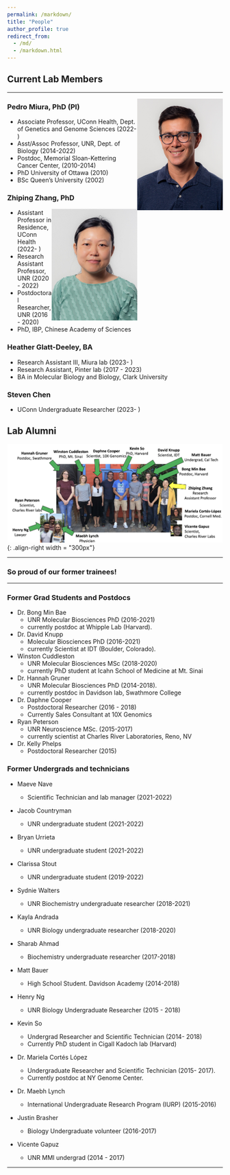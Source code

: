 ```yaml
---
permalink: /markdown/
title: "People"
author_profile: true
redirect_from: 
  - /md/
  - /markdown.html
---
```

## Current Lab Members  

---

<img src="/images/pedro.jpg" alt="Pedro head shot" style="float: right; width: 200px;">

### Pedro Miura, PhD (PI)

* Associate Professor, UConn Health, Dept. of Genetics and Genome Sciences (2022- )
* Asst/Assoc Professor, UNR, Dept. of Biology (2014-2022)
* Postdoc, Memorial Sloan-Kettering Cancer Center, (2010-2014)
* PhD University of Ottawa (2010)
* BSc Queen’s University (2002)

### Zhiping Zhang, PhD

<img src="/images/zhiping.jpg" alt="zhiping head shot" style="float: right; width: 200px;">

* Assistant Professor in Residence, UConn Health (2022- )
* Research Assistant Professor, UNR (2020 - 2022)
* Postdoctoral Researcher, UNR (2016 - 2020)
* PhD, IBP, Chinese Academy of Sciences

### Heather Glatt-Deeley, BA
* Research Assistant III, Miura lab (2023- )
* Research Assistant, Pinter lab (2017 - 2023)
* BA in Molecular Biology and Biology, Clark University

### Steven Chen
* UConn Undergraduate Researcher (2023- )

## Lab Alumni

![image of success](/images/success.jpg){: .align-right width = "300px"}

---

### So proud of our former trainees!
---

### Former Grad Students and Postdocs
* Dr. Bong Min Bae
  * UNR Molecular Biosciences PhD (2016-2021)
  * currently postdoc at Whipple Lab (Harvard).
* Dr. David Knupp
  * Molecular Biosciences PhD (2016-2021)
  * currently Scientist at IDT (Boulder, Colorado).
* Winston Cuddleston
  * UNR Molecular Biosciences MSc (2018-2020)
  * currently PhD student at Icahn School of Medicine at Mt. Sinai 
* Dr. Hannah Gruner
  * UNR Molecular Biosciences PhD (2014-2018).
  * currently postdoc in Davidson lab, Swathmore College
* Dr. Daphne Cooper
  * Postdoctoral Researcher (2016 - 2018)
  * Currently Sales Consultant at 10X Genomics
* Ryan Peterson
  * UNR Neuroscience MSc. (2015-2017)
  * currently scientist at Charles River Laboratories, Reno, NV
* Dr. Kelly Phelps
  * Postdoctoral Researcher (2015)

### Former Undergrads and technicians
* Maeve Nave
  * Scientific Technician and lab manager (2021-2022)

* Jacob Countryman
  * UNR undergraduate student (2021-2022)

* Bryan Urrieta
  * UNR undergraduate student (2021-2022)

* Clarissa Stout
  * UNR undergraduate student (2019-2022)

* Sydnie Walters
  * UNR Biochemistry undergraduate researcher (2018-2021)

* Kayla Andrada
  * UNR Biology undergraduate researcher (2018-2020)

* Sharab Ahmad
  * Biochemistry undergraduate researcher (2017-2018)

* Matt Bauer
  * High School Student. Davidson Academy (2014-2018)

* Henry Ng
  * UNR Biology Undergraduate Researcher (2015 - 2018)

* Kevin So
  * Undergrad Researcher and Scientific Technician (2014- 2018)
  * Currently PhD student in Cigall Kadoch lab (Harvard)

* Dr. Mariela Cortés López
  * Undergraduate Researcher and Scientific Technician (2015- 2017).
  * Currently postdoc at NY Genome Center.

* Dr. Maebh Lynch
  * International Undergraduate Research Program (IURP) (2015-2016)

* Justin Brasher
  * Biology Undergraduate volunteer (2016-2017)

* Vicente Gapuz
  * UNR MMI undergrad (2014 - 2017)  

___




